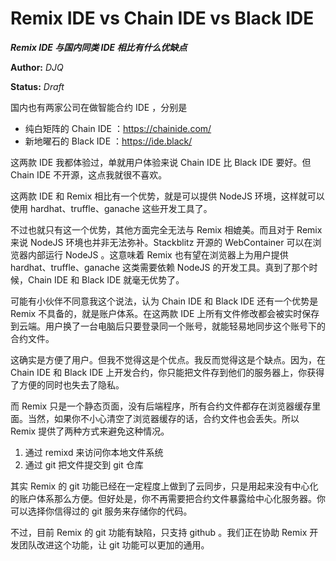 Remix IDE vs Chain IDE vs Black IDE
==============
***Remix IDE 与国内同类 IDE 相比有什么优缺点***

**Author:** *DJQ*

**Status:** *Draft*

国内也有两家公司在做智能合约 IDE ，分别是

- 纯白矩阵的 Chain IDE ：https://chainide.com/
- 新地曜石的 Black IDE ：https://ide.black/

这两款 IDE 我都体验过，单就用户体验来说 Chain IDE 比 Black IDE 要好。但 Chain IDE 不开源，这点我就很不喜欢。

这两款 IDE 和 Remix 相比有一个优势，就是可以提供 NodeJS 环境，这样就可以使用 hardhat、truffle、ganache 这些开发工具了。

不过也就只有这一个优势，其他方面完全无法与 Remix 相媲美。而且对于 Remix 来说 NodeJS 环境也并非无法弥补。Stackblitz 开源的 WebContainer 可以在浏览器内部运行 NodeJS 。这意味着 Remix 也有望在浏览器上为用户提供 hardhat、truffle、ganache 这类需要依赖 NodeJS 的开发工具。真到了那个时候，Chain IDE 和 Black IDE 就毫无优势了。

可能有小伙伴不同意我这个说法，认为 Chain IDE 和 Black IDE 还有一个优势是 Remix 不具备的，就是账户体系。在这两款 IDE 上所有文件修改都会被实时保存到云端。用户换了一台电脑后只要登录同一个账号，就能轻易地同步这个账号下的合约文件。

这确实是方便了用户。但我不觉得这是个优点。我反而觉得这是个缺点。因为，在 Chain IDE 和 Black IDE 上开发合约，你只能把文件存到他们的服务器上，你获得了方便的同时也失去了隐私。

而 Remix 只是一个静态页面，没有后端程序，所有合约文件都存在浏览器缓存里面。当然，如果你不小心清空了浏览器缓存的话，合约文件也会丢失。所以 Remix 提供了两种方式来避免这种情况。

1. 通过 remixd 来访问你本地文件系统
2. 通过 git 把文件提交到 git 仓库

其实 Remix 的 git 功能已经在一定程度上做到了云同步，只是用起来没有中心化的账户体系那么方便。但好处是，你不再需要把合约文件暴露给中心化服务器。你可以选择你信得过的 git 服务来存储你的代码。

不过，目前 Remix 的 git 功能有缺陷，只支持 github 。我们正在协助 Remix 开发团队改进这个功能，让 git 功能可以更加的通用。
